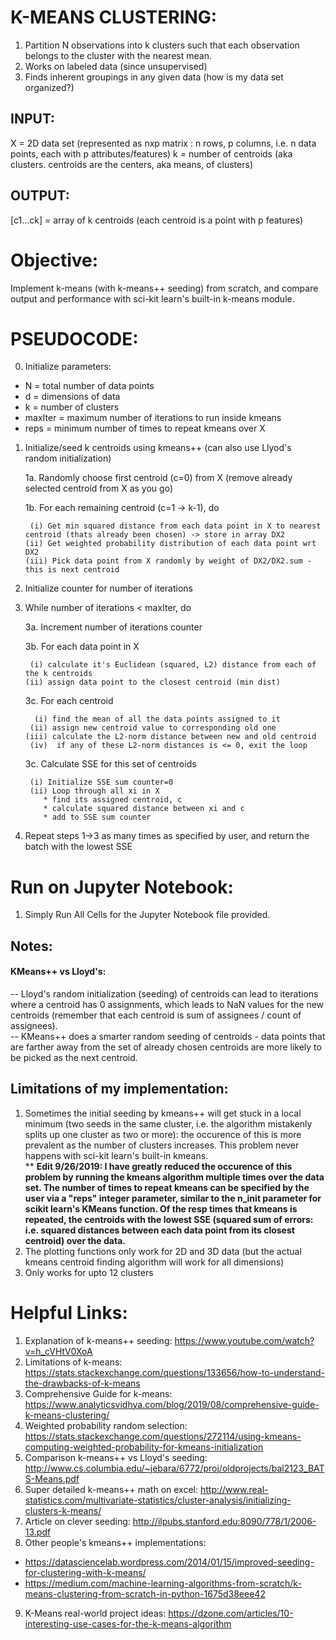 # K-MEANS CLUSTERING:
1. Partition N observations into k clusters such that each observation belongs to the cluster with the nearest mean. 
2. Works on labeled data (since unsupervised)
3. Finds inherent groupings in any given data (how is my data set organized?)

## INPUT:
X = 2D data set (represented as nxp matrix : n rows, p columns, i.e. n data points, each with p attributes/features)
k = number of centroids (aka clusters. centroids are the centers, aka means, of clusters)

## OUTPUT:
[c1...ck] = array of k centroids (each centroid is a point with p features)

# Objective:
Implement k-means (with k-means++ seeding) from scratch, and compare output and performance with sci-kit learn's built-in k-means module.

# PSEUDOCODE:

0. Initialize parameters:
  * N = total number of data points
  * d = dimensions of data
  * k = number of clusters
  * maxIter = maximum number of iterations to run inside kmeans
  * reps = minimum number of times to repeat kmeans over X

1. Initialize/seed k centroids using kmeans++ (can also use Llyod's random initialization)

   1a. Randomly choose first centroid (c=0) from X (remove already selected centroid from X as you go)
   
   1b. For each remaining centroid (c=1 -> k-1), do
  
        (i) Get min squared distance from each data point in X to nearest centroid (thats already been chosen) -> store in array DX2
       (ii) Get weighted probability distribution of each data point wrt DX2
       (iii) Pick data point from X randomly by weight of DX2/DX2.sum - this is next centroid
     
2. Initialize counter for number of iterations

3. While number of iterations < maxIter, do

    3a. Increment number of iterations counter
    
    3b. For each data point in X
    
        (i) calculate it's Euclidean (squared, L2) distance from each of the k centroids 
       (ii) assign data point to the closest centroid (min dist)
       
    3c. For each centroid
    
         (i) find the mean of all the data points assigned to it
        (ii) assign new centroid value to corresponding old one
       (iii) calculate the L2-norm distance between new and old centroid
        (iv)  if any of these L2-norm distances is <= 0, exit the loop
    
    3c. Calculate SSE for this set of centroids
      
        (i) Initialize SSE sum counter=0
        (ii) Loop through all xi in X
           * find its assigned centroid, c
           * calculate squared distance between xi and c
           * add to SSE sum counter

4. Repeat steps 1->3 as many times as specified by user, and return the batch with the lowest SSE


 # Run on Jupyter Notebook:
 1. Simply Run All Cells for the Jupyter Notebook file provided.

## Notes:
#### KMeans++ vs Lloyd's:
-- Lloyd's random initialization (seeding) of centroids can lead to iterations where a centroid has 0 assignments, which leads to NaN values for the new centroids (remember that each centroid is sum of assignees / count of assignees).\
-- KMeans++ does a smarter random seeding of centroids - data points that are farther away from the set of already chosen centroids are more likely to be picked as the next centroid.

## Limitations of my implementation:
1. Sometimes the initial seeding by kmeans++ will get stuck in a local minimum (two seeds in the same cluster, i.e. the algorithm mistakenly splits up one cluster as two or more): the occurence of this is more prevalent as the number of clusters increases. This problem never happens with sci-kit learn's built-in kmeans. \
** **Edit 9/26/2019: I have greatly reduced the occurence of this problem by running the kmeans algorithm multiple times over the data set. The number of times to repeat kmeans can be specified by the user via a "reps" integer parameter, similar to the n_init parameter for scikit learn's KMeans function. Of the resp times that kmeans is repeated, the centroids with the lowest SSE (squared sum of errors: i.e. squared distances between each data point from its closest centroid) over the data.**
2. The plotting functions only work for 2D and 3D data (but the actual kmeans centroid finding algorithm will work for all dimensions)
3. Only works for upto 12 clusters

# Helpful Links:
1. Explanation of k-means++ seeding: https://www.youtube.com/watch?v=h_cVHtV0XoA
2. Limitations of k-means: https://stats.stackexchange.com/questions/133656/how-to-understand-the-drawbacks-of-k-means
3. Comprehensive Guide for k-means: https://www.analyticsvidhya.com/blog/2019/08/comprehensive-guide-k-means-clustering/
4. Weighted probability random selection: https://stats.stackexchange.com/questions/272114/using-kmeans-computing-weighted-probability-for-kmeans-initialization
5. Comparison k-means++ vs Lloyd's seeding: http://www.cs.columbia.edu/~jebara/6772/proj/oldprojects/bal2123_BATS-Means.pdf
6. Super detailed k-means++ math on excel: http://www.real-statistics.com/multivariate-statistics/cluster-analysis/initializing-clusters-k-means/
7. Article on clever seeding: http://ilpubs.stanford.edu:8090/778/1/2006-13.pdf
8. Other people's kmeans++ implementations:
  * https://datasciencelab.wordpress.com/2014/01/15/improved-seeding-for-clustering-with-k-means/
  * https://medium.com/machine-learning-algorithms-from-scratch/k-means-clustering-from-scratch-in-python-1675d38eee42
9. K-Means real-world project ideas: https://dzone.com/articles/10-interesting-use-cases-for-the-k-means-algorithm
